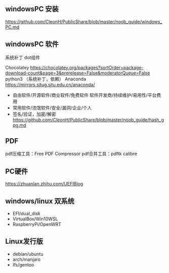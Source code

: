 
## windowsPC 安装 
https://github.com/CleonH/PublicShare/blob/master/noob_guide/windows_PC.md

## windowsPC 软件
系统补丁
dot组件

Chocolatey https://chocolatey.org/packages?sortOrder=package-download-count&page=3&prerelease=False&moderatorQueue=False
python3 （系统补丁，依赖）  Anaconda  https://mirrors.sjtug.sjtu.edu.cn/anaconda/

- 自由软件/开源软件/商业软件/免费软件 软件开发商/持续维护/易用性/平台费用
- 常用软件/流氓软件/安全/漏洞/企业/个人
- 签名/验证，加密/解密 https://github.com/CleonH/PublicShare/blob/master/noob_guide/hash_gpg.md

## PDF
pdf压缩工具：Free PDF Compressor
pdf合并工具：pdftk 
calibre

## PC硬件
https://zhuanlan.zhihu.com/UEFIBlog

## windows/linux 双系统 
- EFI/dual_disk
- VirtualBox/Win10WSL
- RaspberryPi/OpenWRT

## Linux发行版
 - debian/ubuntu
 - arch/manjaro
 - lfs/gentoo
 
